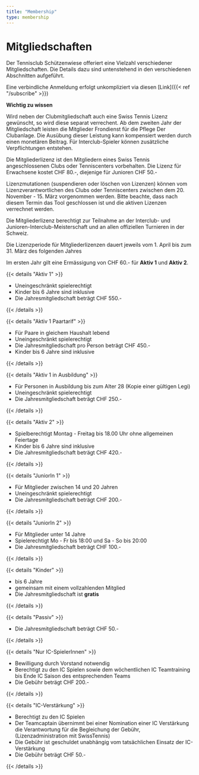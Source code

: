 ```yaml
---
title: "Membership"
type: membership
---
```


# Mitgliedschaften

Der Tennisclub Schützenwiese offeriert eine Vielzahl verschiedener Mitgliedschaften. Die Details dazu sind untenstehend in den verschiedenen Abschnitten aufgeführt.

<!-- Eine verbindliche Anmeldung erfolgt unkompliziert via diesen [Link](http://tcsw.ch/subscribe.html) -->

Eine verbindliche Anmeldung erfolgt unkompliziert via diesen [Link]({{< ref "/subscribe" >}})

**Wichtig zu wissen**

Wird neben der Clubmitgliedschaft auch eine Swiss Tennis Lizenz gewünscht, so wird diese separat verrechent. Ab dem zweiten Jahr der Mitgliedschaft leisten die Mitglieder Frondienst für die Pflege Der Clubanlage. Die Ausübung dieser Leistung kann kompensiert werden durch einen monetären Beitrag. Für Interclub-Spieler können zusätzliche Verpflichtungen entstehen.

Die Mitgliederlizenz ist den Mitgliedern eines Swiss Tennis angeschlossenen Clubs oder Tenniscenters vorbehalten. Die Lizenz für Erwachsene kostet CHF 80.-, diejenige für Junioren CHF 50.-

Lizenzmutationen (suspendieren oder löschen von Lizenzen) können vom Lizenzverantwortlichen des Clubs oder Tenniscenters zwischen dem 20. November - 15. März vorgenommen werden. Bitte beachte, dass nach diesem Termin das Tool geschlossen ist und die aktiven Lizenzen verrechnet werden.

Die Mitgliederlizenz berechtigt zur Teilnahme an der Interclub- und Junioren-Interclub-Meisterschaft und an allen offiziellen Turnieren in der Schweiz.

Die Lizenzperiode für Mitgliederlizenzen dauert jeweils vom 1. April bis zum 31. März des folgenden Jahres

Im ersten Jahr gilt eine Ermässigung von CHF 60.- für **Aktiv 1** und **Aktiv 2**.

{{< details "Aktiv 1" >}}

- Uneingeschränkt spielerechtigt
- Kinder bis 6 Jahre sind inklusive
- Die Jahresmitgliedschaft beträgt CHF 550.-


{{< /details >}}

{{< details "Aktiv 1 Paartarif" >}}

- Für Paare in gleichem Haushalt lebend
- Uneingeschränkt spielerechtigt
- Die Jahresmitgliedschaft pro Person beträgt CHF 450.-
- Kinder bis 6 Jahre sind inklusive

{{< /details >}}

{{< details "Aktiv 1 in Ausbildung" >}}

- Für Personen in Ausbildung bis zum Alter 28 (Kopie einer gültigen Legi)
- Uneingeschränkt spielerechtigt
- Die Jahresmitgliedschaft beträgt CHF 250.-

{{< /details >}}

{{< details "Aktiv 2" >}}

- Spielberechtigt Montag - Freitag bis 18.00 Uhr ohne allgemeinen Feiertage
- Kinder bis 6 Jahre sind inklusive
- Die Jahresmitgliedschaft beträgt CHF 420.-

{{< /details >}}

{{< details "JuniorIn 1" >}}

- Für Mitglieder zwischen 14 und 20 Jahren
- Uneingeschränkt spielerechtigt
- Die Jahresmitgliedschaft beträgt CHF 200.-

{{< /details >}}

{{< details "JuniorIn 2" >}}

- Für Mitglieder unter 14 Jahre
- Spielerechtigt Mo - Fr bis 18:00 und Sa - So bis 20:00
- Die Jahresmitgliedschaft beträgt CHF 100.-

{{< /details >}}

{{< details "Kinder" >}}

- bis 6 Jahre
- gemeinsam mit einem vollzahlenden Mitglied
- Die Jahresmitgliedschaft ist **gratis**

{{< /details >}}

{{< details "Passiv" >}}

- Die Jahresmitgliedschaft beträgt CHF 50.-

{{< /details >}}

{{< details "Nur IC-SpielerInnen" >}}

- Bewilligung durch Vorstand notwendig
- Berechtigt zu den IC Spielen sowie dem wöchentlichen IC Teamtraining bis Ende IC Saison des entsprechenden Teams
- Die Gebühr beträgt CHF 200.-

{{< /details >}}

{{< details "IC-Verstärkung" >}}

- Berechtigt zu den IC Spielen
- Der Teamcaptain übernimmt bei einer Nomination einer IC Verstärkung die Verantwortung für die Begleichung der Gebühr, (Lizenzadministration mit SwissTennis)
- Die Gebühr ist geschuldet unabhängig vom tatsächlichen Einsatz der IC-Verstärkung
- Die Gebühr beträgt CHF 50.-

{{< /details >}}
